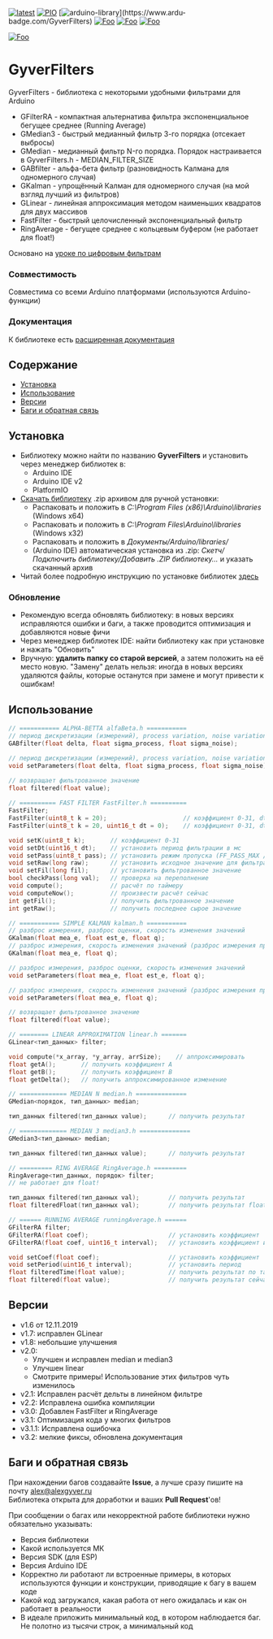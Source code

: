 [![latest](https://img.shields.io/github/v/release/GyverLibs/GyverFilters.svg?color=brightgreen)](https://github.com/GyverLibs/GyverFilters/releases/latest/download/GyverFilters.zip)
[![PIO](https://badges.registry.platformio.org/packages/gyverlibs/library/GyverFilters.svg)](https://registry.platformio.org/libraries/gyverlibs/GyverFilters)
[![arduino-library](https://www.ardu-badge.com/badge/GyverFilters.svg?)](https://www.ardu-badge.com/GyverFilters)
[![Foo](https://img.shields.io/badge/Website-AlexGyver.ru-blue.svg?style=flat-square)](https://alexgyver.ru/)
[![Foo](https://img.shields.io/badge/%E2%82%BD$%E2%82%AC%20%D0%9D%D0%B0%20%D0%BF%D0%B8%D0%B2%D0%BE-%D1%81%20%D1%80%D1%8B%D0%B1%D0%BA%D0%BE%D0%B9-orange.svg?style=flat-square)](https://alexgyver.ru/support_alex/)
[![Foo](https://img.shields.io/badge/README-ENGLISH-blueviolet.svg?style=flat-square)](https://github-com.translate.goog/GyverLibs/GyverFilters?_x_tr_sl=ru&_x_tr_tl=en)  

[![Foo](https://img.shields.io/badge/ПОДПИСАТЬСЯ-НА%20ОБНОВЛЕНИЯ-brightgreen.svg?style=social&logo=telegram&color=blue)](https://t.me/GyverLibs)

# GyverFilters
GyverFilters - библиотека с некоторыми удобными фильтрами для Arduino
- GFilterRA - компактная альтернатива фильтра экспоненциальное бегущее среднее (Running Average)			
- GMedian3 - быстрый медианный фильтр 3-го порядка (отсекает выбросы)
- GMedian - медианный фильтр N-го порядка. Порядок настраивается в GyverFilters.h - MEDIAN_FILTER_SIZE
- GABfilter - альфа-бета фильтр (разновидность Калмана для одномерного случая)
- GKalman - упрощённый Калман для одномерного случая (на мой взгляд лучший из фильтров)
- GLinear - линейная аппроксимация методом наименьших квадратов для двух массивов
- FastFilter - быстрый целочисленный экспоненциальный фильтр
- RingAverage - бегущее среднее с кольцевым буфером (не работает для float!)

Основано на [уроке по цифровым фильтрам](https://alexgyver.ru/lessons/filters/)

### Совместимость
Совместима со всеми Arduino платформами (используются Arduino-функции)

### Документация
К библиотеке есть [расширенная документация](https://alexgyver.ru/GyverFilters/)

## Содержание
- [Установка](#install)
- [Использование](#usage)
- [Версии](#versions)
- [Баги и обратная связь](#feedback)

<a id="install"></a>
## Установка
- Библиотеку можно найти по названию **GyverFilters** и установить через менеджер библиотек в:
    - Arduino IDE
    - Arduino IDE v2
    - PlatformIO
- [Скачать библиотеку](https://github.com/GyverLibs/GyverFilters/archive/refs/heads/main.zip) .zip архивом для ручной установки:
    - Распаковать и положить в *C:\Program Files (x86)\Arduino\libraries* (Windows x64)
    - Распаковать и положить в *C:\Program Files\Arduino\libraries* (Windows x32)
    - Распаковать и положить в *Документы/Arduino/libraries/*
    - (Arduino IDE) автоматическая установка из .zip: *Скетч/Подключить библиотеку/Добавить .ZIP библиотеку…* и указать скачанный архив
- Читай более подробную инструкцию по установке библиотек [здесь](https://alexgyver.ru/arduino-first/#%D0%A3%D1%81%D1%82%D0%B0%D0%BD%D0%BE%D0%B2%D0%BA%D0%B0_%D0%B1%D0%B8%D0%B1%D0%BB%D0%B8%D0%BE%D1%82%D0%B5%D0%BA)
### Обновление
- Рекомендую всегда обновлять библиотеку: в новых версиях исправляются ошибки и баги, а также проводится оптимизация и добавляются новые фичи
- Через менеджер библиотек IDE: найти библиотеку как при установке и нажать "Обновить"
- Вручную: **удалить папку со старой версией**, а затем положить на её место новую. "Замену" делать нельзя: иногда в новых версиях удаляются файлы, которые останутся при замене и могут привести к ошибкам!


<a id="usage"></a>
## Использование
```cpp
// =========== ALPHA-BETTA alfaBeta.h ===========
// период дискретизации (измерений), process variation, noise variation
GABfilter(float delta, float sigma_process, float sigma_noise);

// период дискретизации (измерений), process variation, noise variation
void setParameters(float delta, float sigma_process, float sigma_noise);

// возвращает фильтрованное значение
float filtered(float value);
    
// ========== FAST FILTER FastFilter.h ==========
FastFilter; 
FastFilter(uint8_t k = 20);                     // коэффициент 0-31, dt 0
FastFilter(uint8_t k = 20, uint16_t dt = 0);    // коэффициент 0-31, dt в миллисекундах

void setK(uint8_t k);       // коэффициент 0-31
void setDt(uint16_t dt);    // установить период фильтрации в мс
void setPass(uint8_t pass); // установить режим пропуска (FF_PASS_MAX / FF_PASS_MIN)
void setRaw(long raw);      // установить исходное значение для фильтрации
void setFil(long fil);      // установить фильтрованное значение
bool checkPass(long val);   // проверка на переполнение
void compute();             // расчёт по таймеру
void computeNow();          // произвести расчёт сейчас
int getFil();               // получить фильтрованное значение
int getRaw();               // получить последнее сырое значение

// =========== SIMPLE KALMAN kalman.h ===========
// разброс измерения, разброс оценки, скорость изменения значений
GKalman(float mea_e, float est_e, float q);
// разброс измерения, скорость изменения значений (разброс измерения принимается равным разбросу оценки)
GKalman(float mea_e, float q);

// разброс измерения, разброс оценки, скорость изменения значений
void setParameters(float mea_e, float est_e, float q);

// разброс измерения, скорость изменения значений (разброс измерения принимается равным разбросу оценки)
void setParameters(float mea_e, float q);

// возвращает фильтрованное значение
float filtered(float value);

// ======== LINEAR APPROXIMATION linear.h =======
GLinear<тип_данных> filter;

void compute(*x_array, *y_array, arrSize);    // аппроксимировать
float getA();       // получить коэффициент А
float getB();       // получить коэффициент В
float getDelta();   // получить аппроксимированное изменение

// ============= MEDIAN N median.h ==============
GMedian<порядок, тип_данных> median;

тип_данных filtered(тип_данных value);      // получить результат

// ============= MEDIAN 3 median3.h ==============
GMedian3<тип_данных> median;

тип_данных filtered(тип_данных value);      // получить результат

// ========= RING AVERAGE RingAverage.h =========
RingAverage<тип_данных, порядок> filter;
// не работает для float!

тип_данных filtered(тип_данных val);        // получить результат
float filteredFloat(тип_данных val);        // получить результат float

// ====== RUNNING AVERAGE runningAverage.h ======
GFilterRA filter;
GFilterRA(float coef);                      // установить коэффициент
GFilterRA(float coef, uint16_t interval);   // установить коэффициент и период

void setCoef(float coef);                   // установить коэффициент
void setPeriod(uint16_t interval);          // установить период
float filteredTime(float value);            // получить результат по таймеру
float filtered(float value);                // получить результат сейчас
```

<a id="versions"></a>
## Версии
- v1.6 от 12.11.2019
- v1.7: исправлен GLinear
- v1.8: небольшие улучшения
- v2.0:
    - Улучшен и исправлен median и median3
    - Улучшен linear
    - Смотрите примеры! Использование этих фильтров чуть изменилось
- v2.1: Исправлен расчёт дельты в линейном фильтре
- v2.2: Исправлена ошибка компиляции
- v3.0: Добавлен FastFilter и RingAverage
- v3.1: Оптимизация кода у многих фильтров
- v3.1.1: Исправлена ошибочка
- v3.2: мелкие фиксы, обновлена документация

<a id="feedback"></a>
## Баги и обратная связь
При нахождении багов создавайте **Issue**, а лучше сразу пишите на почту [alex@alexgyver.ru](mailto:alex@alexgyver.ru)  
Библиотека открыта для доработки и ваших **Pull Request**'ов!


При сообщении о багах или некорректной работе библиотеки нужно обязательно указывать:
- Версия библиотеки
- Какой используется МК
- Версия SDK (для ESP)
- Версия Arduino IDE
- Корректно ли работают ли встроенные примеры, в которых используются функции и конструкции, приводящие к багу в вашем коде
- Какой код загружался, какая работа от него ожидалась и как он работает в реальности
- В идеале приложить минимальный код, в котором наблюдается баг. Не полотно из тысячи строк, а минимальный код
